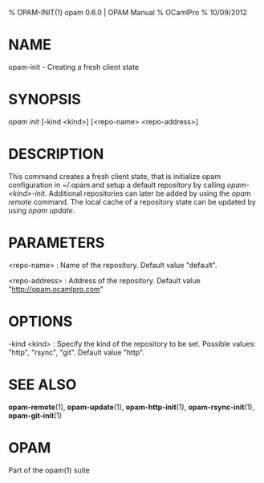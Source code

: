 % OPAM-INIT(1) opam 0.6.0 | OPAM Manual
% OCamlPro
% 10/09/2012

# NAME

opam-init - Creating a fresh client state

# SYNOPSIS

*opam init* [-kind \<kind\>] [\<repo-name\> \<repo-address\>]

# DESCRIPTION

This command creates a fresh client state, that is initialize opam
configuration in ~/.opam and setup a default repository by calling
*opam-\<kind\>-init*. Additional repositories can later be added by
using the *opam remote* command. The local cache of a repository state
can be updated by using *opam update*.

# PARAMETERS

\<repo-name\>
:    Name of the repository. Default value "default".

\<repo-address\>
:    Address of the repository. Default value "http://opam.ocamlpro.com"

# OPTIONS

-kind \<kind\>
:    Specify the kind of the repository to be set. Possible
     values: "http", "rsync", "git". Default value "http".


# SEE ALSO

**opam-remote**(1), **opam-update**(1), **opam-http-init**(1),
  **opam-rsync-init**(1), **opam-git-init**(1)

# OPAM

Part of the opam(1) suite
